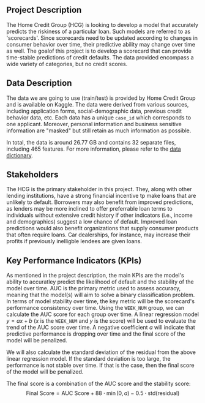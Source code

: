 ## Project Description
The Home Credit Group (HCG) is looking to develop a model that accurately predicts the riskiness of a particular loan. Such models are referred to as 'scorecards'. Since scorecards need to be updated according to changes in consumer behavior over time, their predictive ability may change over time as well. The goalof this project is to develop a scorecard that can provide time-stable predictions of credit defaults. The data provided encompass a wide variety of categories, but no credit scores.

## Data Description

The data we are going to use (train/test) is provided by Home Credit Group and is available on Kaggle. The data were derived from various sources, including application forms, social-demographic data, previous credit behavior data, etc. Each data has a unique `case_id` which corresponds to one applicant. Moreover, personal information and business sensitive information are "masked" but still retain as much information as possible.

In total, the data is around 26.77 GB and contains 32 separate files, including 465 features. For more information, please refer to the [data dictionary](https://www.kaggle.com/competitions/home-credit-credit-risk-model-stability/data).

## Stakeholders
The HCG is the primary stakeholder in this project. They, along with other lending institutions, have a strong financial incentive tp make loans that are unlikely to default. Borrowers may also benefit from improved predictions, as lenders may be more inclined to offer preferrable loan terms to individuals without extensive credit history if other indicators (i.e., income and demographics) suggest a low chance of default. Improved loan predictions would also benefit organizations that supply consumer products that often require loans. Car dealerships, for instance, may increase their profits if previously inelligble lendees are given loans. 



## Key Performance Indicators (KPIs)
As mentioned in the project description, the main KPIs are the model's ability to accuratley predict the likelihood of default and the stability of the model over time. AUC is the primary metric used to assess accuracy, meaning that the model(s) will aim to solve a binary classification problem. In terms of model stability over time, the key metric will be the scorecard's performance consistency over time. Using the `WEEK_NUM` group, we can calculate the AUC score for each group over time. A linear regression model $y = ax + b$ ($x$ is the `WEEK_NUM` and $y$ is the score) will be used to evaluate the trend of the AUC score over time. A negative coefficient $a$ will indicate that predictive performance is dropping over time and the final score of the model will be penalized.

We will also calculate the standard deviation of the residual from the above linear regression model. If the standard deviation is too large, the performance is not stable over time. If that is the case, then the final score of the model will be penalized.

The final score is a combination of the AUC score and the stability score:
$$
\text{Final Score} = \text{AUC Score} + 88 \cdot \min (0,a) - 0.5 \cdot \text{std(residual)}
$$
